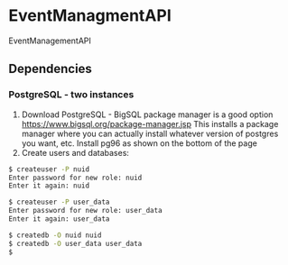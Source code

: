 # EventManagmentAPI
EventManagementAPI

## Dependencies
### PostgreSQL - two instances
1. Download PostgreSQL - BigSQL package manager is a good option
https://www.bigsql.org/package-manager.jsp
This installs a package manager where you can actually install whatever version of postgres you want, etc.
Install pg96 as shown on the bottom of the page
2. Create users and databases:
```bash
$ createuser -P nuid
Enter password for new role: nuid
Enter it again: nuid

$ createuser -P user_data
Enter password for new role: user_data
Enter it again: user_data

$ createdb -O nuid nuid
$ createdb -O user_data user_data
$
```
